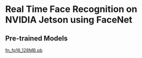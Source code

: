 # Real Time Face Recognition on NVIDIA Jetson using FaceNet

## Pre-trained Models
[fn_fp16_128MB.pb](https://drive.google.com/file/d/1uv5Z1def90e5pIzOJJGiLmvSkTWuKq6x/view?usp=sharing)
